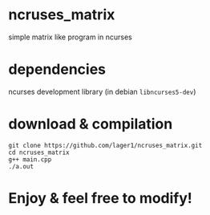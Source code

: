 # ncruses_matrix
simple matrix like program in ncurses

# dependencies
ncurses development library
(in debian `libncurses5-dev`)

# download & compilation
```
git clone https://github.com/lager1/ncruses_matrix.git
cd ncruses_matrix
g++ main.cpp
./a.out
```
# Enjoy & feel free to modify!
